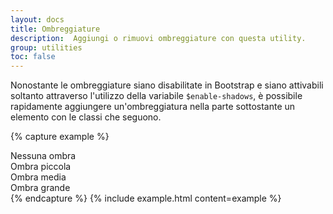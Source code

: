 ```yaml
---
layout: docs
title: Ombreggiature
description:  Aggiungi o rimuovi ombreggiature con questa utility.
group: utilities
toc: false
---
```


Nonostante le ombreggiature siano disabilitate in Bootstrap e siano attivabili soltanto attraverso l'utilizzo della variabile `$enable-shadows`, è possibile rapidamente aggiungere un'ombreggiatura nella parte sottostante un elemento con le classi che seguono.

{% capture example %}
<div class="shadow-none p-3 mb-5 bg-light">Nessuna ombra</div>
<div class="shadow-sm p-3 mb-5 bg-white">Ombra piccola</div>
<div class="shadow p-3 mb-5 bg-white">Ombra media</div>
<div class="shadow-lg p-3 mb-5 bg-white">Ombra grande</div>
{% endcapture %}
{% include example.html content=example %}
